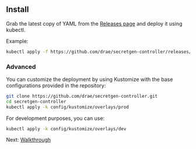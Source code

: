 ## Install

Grab the latest copy of YAML from the [Releases page](https://github.com/drae/secretgen-controller/releases) and deploy it using kubectl.

Example:

```bash
kubectl apply -f https://github.com/drae/secretgen-controller/releases/latest/download/secretgen-controller.yaml
```

### Advanced

You can customize the deployment by using Kustomize with the base configurations provided in the repository:

```bash
git clone https://github.com/drae/secretgen-controller.git
cd secretgen-controller
kubectl apply -k config/kustomize/overlays/prod
```

For development purposes, you can use:

```bash
kubectl apply -k config/kustomize/overlays/dev
```

Next: [Walkthrough](walkthrough.md)
